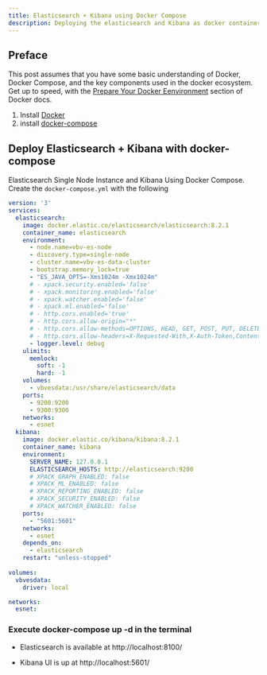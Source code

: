 ```yaml
---
title: Elasticsearch + Kibana using Docker Compose
description: Deploying the elasticsearch and Kibana as docker containers 
---
```


## Preface

This post assumes that you have some basic understanding of Docker, Docker Compose, and the key components used in the docker ecosystem. Get up to speed, with the [Prepare Your Docker Eenvironment](https://docs.docker.com/get-started/#prepare-your-docker-environment) section of Docker docs.

1. Install [Docker](https://docs.docker.com/install/linux/docker-ce/ubuntu/)
2. install [docker-compose](https://docs.docker.com/compose/install/)

## Deploy Elasticsearch + Kibana with docker-compose

Elasticsearch Single Node Instance and Kibana Using Docker Compose. Create the `docker-compose.yml` with the following

```yaml
version: '3'
services:
  elasticsearch:
    image: docker.elastic.co/elasticsearch/elasticsearch:8.2.1
    container_name: elasticsearch
    environment:
      - node.name=vbv-es-node
      - discovery.type=single-node
      - cluster.name=vbv-es-data-cluster
      - bootstrap.memory_lock=true
      - "ES_JAVA_OPTS=-Xms1024m -Xmx1024m"
      # - xpack.security.enabled='false'
      # - xpack.monitoring.enabled='false'
      # - xpack.watcher.enabled='false'
      # - xpack.ml.enabled='false'
      # - http.cors.enabled='true'
      # - http.cors.allow-origin="*"
      # - http.cors.allow-methods=OPTIONS, HEAD, GET, POST, PUT, DELETE
      # - http.cors.allow-headers=X-Requested-With,X-Auth-Token,Content-Type, Content-Length
      - logger.level: debug
    ulimits:
      memlock:
        soft: -1
        hard: -1
    volumes:
      - vbvesdata:/usr/share/elasticsearch/data
    ports:
      - 9200:9200
      - 9300:9300
    networks:
      - esnet
  kibana:
    image: docker.elastic.co/kibana/kibana:8.2.1
    container_name: kibana
    environment:
      SERVER_NAME: 127.0.0.1
      ELASTICSEARCH_HOSTS: http://elasticsearch:9200
      # XPACK_GRAPH_ENABLED: false
      # XPACK_ML_ENABLED: false
      # XPACK_REPORTING_ENABLED: false
      # XPACK_SECURITY_ENABLED: false
      # XPACK_WATCHER_ENABLED: false
    ports:
      - "5601:5601"
    networks:
      - esnet
    depends_on:
      - elasticsearch
    restart: "unless-stopped"
    
volumes:
  vbvesdata:
    driver: local

networks:
  esnet:
```

### Execute docker-compose up -d in the terminal

  - Elasticsearch is available at http://localhost:8100/  

  - Kibana UI is up at http://localhost:5601/
